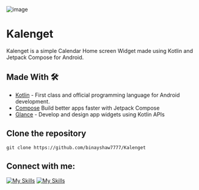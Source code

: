 ![image](https://github.com/binayshaw7777/Kalenget/assets/62587060/8cd708db-2579-4ec3-a478-aaf1b4d39f4d)

# Kalenget
Kalenget is a simple Calendar Home screen Widget made using Kotlin and Jetpack Compose for Android.

## Made With 🛠

- [Kotlin](https://developer.android.com/kotlin/first) - First class and official programming language for Android development.
- [Compose](https://developer.android.com/jetpack/composegclid=CjwKCAjwzJmlBhBBEiwAEJyLu2qleC59of9xNRzh_5ePAPseeZSVPlexxReaIobsofKr32Eo3Ob_cxoCCUcQAvD_BwE&gclsrc=aw.ds) Build better apps faster with Jetpack Compose
- [Glance](https://developer.android.com/develop/ui/compose/glance) - Develop and design app widgets using Kotlin APIs

## Clone the repository
```
git clone https://github.com/binayshaw7777/Kalenget
```

## Connect with me:
[![My Skills](https://skillicons.dev/icons?i=github)](https://github.com/binayshaw7777)
[![My Skills](https://skillicons.dev/icons?i=linkedin)](https://linkedin.com/in/binayshaw7777)
